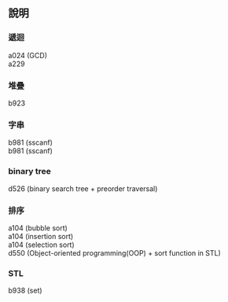 ﻿## 說明

### 遞迴  
a024 (GCD)  
a229  


### 堆疊
b923  


### 字串
b981 (sscanf)  
b981 (sscanf)  


### binary tree
d526 (binary search tree + preorder traversal)  


### 排序
a104 (bubble sort)  
a104 (insertion sort)  
a104 (selection sort)  
d550 (Object-oriented programming(OOP) + sort function in STL)  


### STL
b938 (set)  

